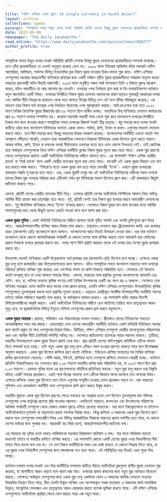 ```yaml
---

title: "দক্ষিণ এশিয়ায় একক মুদ্রা! (A single currency in South Asia!)"
layout: archive
collections: opeds
excerpt: "সাম্প্রতিক সময়ে উদ্ভূত ডলার সংকট পরিস্থিতি প্রতিটি দেশকে বিকল্প মুদ্রায় লেনদেনের প্রয়োজনীয়তা সম্পর্কে ভাবাচ্ছে। তবে এটির প্রয়োজনীয়তা যে এখনই অনুভূত হয়েছে এমন নয়।......"
date: 2023-09-09
newspaper: "The Daily Janakantha."
read_online: "https://www.dailyjanakantha.com/opinion/news/698277"
author_profile: true
---
```

সাম্প্রতিক সময়ে উদ্ভূত ডলার সংকট পরিস্থিতি প্রতিটি দেশকে বিকল্প মুদ্রায় লেনদেনের প্রয়োজনীয়তা সম্পর্কে ভাবাচ্ছে। তবে এটির প্রয়োজনীয়তা যে এখনই অনুভূত হয়েছে এমন নয়। ১৯৯৯ সালে ইউরোর আবির্ভাব ঘটার পরপরই লাটিন আমেরিকা, আসিয়ান, সার্কসহ বিভিন্ন ইকোনমিক ব্লক নিজস্ব মুদ্রায় যাওয়ার চিন্তা-ভাবনা শুরু করে। দক্ষিণ এশিয়ার দেশগুলোর মধ্যকার আন্তঃদেশীয় বাণিজ্যের প্রসারের জন্য একটি সর্বজন গৃহীত মুদ্রার প্রয়োজনীয়তা সর্বপ্রথম অনুভব করেন ভারতের প্রধানমন্ত্রী অটল বিহারি বাজপেয়ী। ২০০৪ সালে অনুষ্ঠিত পঞ্চম সার্ক সম্মেলনে তিনি এ বিষয়ে গুরুত্ব আরোপ করেন, যদিও পরবর্তীতে তা আর আলোর মুখ দেখেনি।
ডলারের ওপর নির্ভরতা হ্রাস করা বা ডি-ডলারাইজেশন বর্তমানে বহুল আলোচিত একটি বিষয়। ডলারের বিপরীতে নিজস্ব মুদ্রার ক্রমাগত দরপতনের কারণ ছাড়াও যুক্তরাষ্ট্র সরকারের ডলার এবং আর্থিক নীতি নিয়ন্ত্রণের ছায়াতল থেকে সরে আসতে বিশ্বের বিভিন্ন দেশ এই পথে হাঁটার পরিকল্পনা করেছে। এর মাধ্যমে তারা নিজস্ব অর্থ ব্যবস্থার ওপর নির্ভরতা বাড়ানোর ওপর গুরুত্বারোপ করছে। আইএমএফের তথ্য মতে ২০২২ সালে বৈশ্বিক বৈদেশিক মুদ্রার রিজার্ভের প্রায় ৫৯ শতাংশ ছিল মার্কিন ডলার। অন্যদিকে বিশ্ব বাণিজ্যের লেনদেন কার্যক্রমের প্রায় ৪০ শতাংশ ডলারে সম্পাদিত হয়।
করোনা মহামারি পরবর্তী সময় থেকে শুরু করে বাংলাদেশে ডলারের বিপরীতে টাকার মান কমে যাওয়ার কারণে সাম্প্রতিক সময়ে ডলারের রিজার্ভ সংকট তীব্র হয়েছে। স্বল্প সময়ের জন্য ডলার সংকট কাটিয়ে ওঠার জন্য বাংলাদেশ বিনিময়ের অন্যান্য একক যেমন- পাউন্ড, রুপি, ইয়েন বা রুবল- এগুলোর মাধ্যমে লেনদেন করতে পারে। তবে দীর্ঘ সময়ের জন্য বিকল্প মাধ্যমের চিন্তার অবকাশ রয়েছে। বাংলাদেশের অর্থনীতি এখনো অতটা শক্ত অবস্থানে পৌঁছাতে পারেনি, যেখানে তারা আন্তর্জাতিক লেনদেনে টাকাকে বিনিময়ের একক হিসেবে তুলে ধরতে পারবে। আবার পাউন্ড, রুপি, ইয়েন বা রুবলের অবস্থা দীর্ঘমেয়াদে ডলারের মতো হবে এমন কোনো নিশ্চয়তা নেই। তাই জোটবদ্ধ হয়ে সার্কভুক্ত দেশগুলোকে নিয়ে দক্ষিণ এশিয়ার অর্থনীতি ব্লকের নিজস্ব মুদ্রার সূচনা করা যেতে পারে। 
একক মুদ্রা গ্রহণের ক্ষেত্রে দেশগুলোকে প্রথমত একটি অর্থনৈতিক ইউনিয়নের অধীনে আসতে হবে। এর পাশাপাশি ‘দক্ষিণ এশিয়া কেন্দ্রীয় ব্যাংক’ বা ‘সার্ক ব্যাংক’ নামে একটি কেন্দ্রীয় ব্যাংকের সূচনা করা যেতে পারে। ব্যাংকটি এই একক মুদ্রার নিয়ন্ত্রণ এবং মান ধরে রাখতে কাজ করবে। ‘ইউরো’র মতো একক মুদ্রার নাম হতে পারে যেমনÑ ‘ইন্দো’। এখানে মুদ্রার ব্যবহারের বাস্তবায়ন পদ্ধতি দু’ধরনের হতে পারে। এক, একক মুদ্রাটি চালুর পর এই অর্থনৈতিক ইউনিয়নের অধীনস্থ সকল দেশকে তাদের নিজস্ব মুদ্রা ব্যবহার পরিহার করে এটিকেই সর্বত্র মূল বিনিময়ের মাধ্যম হিসেবে গ্রহণ করা। এটি বাস্তবায়নে কিছুটা জটিলতা থাকতে পারে।


কেননা, প্রতিটি দেশের কেন্দ্রীয় ব্যাংকের নীতি ভিন্ন। এক্ষেত্রে প্রতিটি দেশের অর্থনৈতিক বৈশিষ্ট্যকে আমলে নিয়ে অভিন্ন আর্থিক নীতি প্রণয়ন করা চ্যালেঞ্জিং হতে পারে। দুই, প্রতিটি দেশই তার নিজস্ব মুদ্রা ব্যবহার করবে অভ্যন্তরীণ লেনদেনের জন্য। শুধু দ্বিপাক্ষিক বাণিজ্যের ক্ষেত্রে ‘ইন্দো’ ব্যবহার করবে। সেক্ষেত্রে নিজস্ব মুদ্রার মান কমে যাওয়ার মতো আর্থিক সমস্যাগুলোর হাত থেকে কিছুটা হলেও রেহাই পাওয়া যাবে বলে আশা করা যায়। 

**একক মুদ্রার সুবিধা :** একই মনিটারি ইউনিয়নের অধীনে আসলে সার্কে গৃহীত সাফটা এবং সাপটা চুক্তিগুলো প্রাণ ফিরে পাবে। আন্তঃউপমহাদেশীয় বাণিজ্য আরও বিস্তার লাভ করবে। তাছাড়াও লেনদেন খরচ (ট্রানজেকশন কস্ট) এবং রূপান্তর হারও (কনভার্সন রেট) অনেকাংশে কমে আসবে। বাংলাদেশের বরাত দিয়েই উদাহরণ দেওয়া যাক। ধরা যাক বর্তমানে বাংলাদেশ থেকে কোনো আমদানিকারক পার্শ্ববর্তী যে কোনো দেশের সঙ্গে বাণিজ্য করতে গেলে আমদানি ব্যয় মেটানোর প্রথমে টাকাকে ডলারে রূপান্তর করতে হয়। অপর পাশে যিনি রপ্তানি করছেন তাকে এই ডলার তার দেশের মুদ্রায় রূপান্তর করতে হয়।

উভয়পক্ষ থেকেই বাণিজ্যের একটি উল্লেখযোগ্য অর্থ রূপান্তর হার (কনভার্সন রেট) হিসেবে চলে যাচ্ছে। এক্ষেত্রে একক মুদ্রা চালু হলে রূপান্তরিত খরচ উল্লেখযোগ্যহারে কমে আসবে। যদিও সাম্প্রতিক সময়ে বাংলাদেশ ভারতের সঙ্গে ডলারের পরিবর্তে রুপিতে বাণিজ্য শুরু করেছে এবং সেপ্টেম্বর নাগাদ তা রুপি-টাকাতে পরিবর্তিত হবে। সেক্ষেত্রে এই উদ্যোগ কতটা ফলপ্রসূ হবে তা দেখা আসলে সময়ের বিষয়। কেননা, ভারতের সঙ্গে রপ্তানির তুলনায় বাংলাদেশের আমদানি ঢের বেশি। 
ধান, চা, পাটসহ অন্যান্য কৃষিজ পণ্যের মোট বৈশ্বিক উৎপাদনের একটি বড় অংশ হয় এ অঞ্চলে। সেক্ষেত্রে তেল বাণিজ্যে মধ্যপ্রাচ্য যেমন কার্টেল করে দামের ওপর প্রভাব রাখছে, তেমনি দক্ষিণ এশিয়ার দেশগুলোরও উপরোল্লিখিত কৃষিজ পণ্যগুলোতে তুলনামূলক ভালো দামে রপ্তানির সুযোগ রয়েছে। এছাড়াও কেন্দ্রীভূত সামষ্টিক উপমহাদেশীয় অর্থনীতি আগের চাইতে অধিক পরিমাণে অগ্রগতি লাভ করবে, যা কর্মসৃজনে অবদান রাখবে। এর পাশাপাশি বর্ধিত বাজার বিদেশী বিনিয়োগকারীদের আকৃষ্ট করবে। একই অর্থনৈতিক ইউনিয়নের অধীনে এলে জাতিগত বৈরিতা কমে ভ্রাতৃত্ববোধ আরও সুদৃঢ় হবে, যা ভূরাজনৈতিক বিভিন্ন ইস্যুতে পশ্চিমা দেশগুলোর প্রভাব হ্রাস করবে বহুলাংশে। 

**একক মুদ্রায় অন্তরায় :** প্রথমত, পাকিস্তান এবং মিয়ানমারের চলমান সংঘাত। শ্রীলঙ্কাও তাদের ইতিহাসের সবচেয়ে অনাকাক্সিক্ষত সময় পার করছে। এমতাবস্থায় এসব দেশের অভ্যন্তরীণ অর্থনীতি বর্তমানে একই মনিটারি ইউনিয়নে আসার জন্য কতটা প্রস্তুত তা অন্য দেশগুলোর চিন্তার বিষয়। দ্বিতীয়ত, দক্ষিণ এশিয়ার দেশগুলো কেন্দ্রীয় ব্যাংকগুলোর পরিচালনার ধরন এবং আর্থিক নীতি (মনিটারি পলিসি) অভিন্ন নয়। সেক্ষেত্রে কাঠামোগত চ্যালেঞ্জে পড়ার সম্ভাবনা থাকবে। তৃতীয়ত, ভারতীয় উপমহাদেশে নকল মুদ্রার বিচরণ প্রায়ই দেখা যায়। প্রায় প্রতিটি দেশের আইনশৃঙ্খলা বাহিনীকে এটিকে সামাল দিতে গলদঘর্ম হতে হচ্ছে। তাই নতুন একক মুদ্রা চালু হলে এটিরও নকল হওয়ার প্রবণতা থাকতে পারে বলে বিশেষজ্ঞরা অনুমান করছেন।
একক মুদ্রা হিসেবে রুপিকে গ্রহণ কতটা যৌক্তিক : ইউক্রেন-রাশিয়া সংঘাতের পর বৈশ্বিক বাণিজ্যে রুপির গ্রহণযোগ্যতা বেড়েছে। সৌদি আরব, ইউএই, রাশিয়ার মতো দেশগুলো রুপিতে লেনদেনে আগ্রহী হচ্ছে। বর্তমানে প্রতিদিন বিশ্ববাণিজ্যের গড় লেনদেনে প্রায় ১.০৬ শতাংশ ভারতীয় রুপির দ্বারা পরিচালিত হয়, যা ২০০৭ সালে ছিল প্রায় ০.০৭ শতাংশ। একমাত্র সুবিধা হলো এর গ্রহণযোগ্যতা বহির্বিশ্বে প্রতিনিয়ত বাড়ছে। নতুন মুদ্রা চালু করলে তার বিস্তৃতি ঘটাতে একটি সময়ের প্রয়োজন। একই সঙ্গে বিশ্বের অন্যান্য দেশ এটিকে কিভাবে স্বাগত জানাবে তাও ভাবনার বিষয়। এক্ষেত্রে রুপিকে একক মুদ্রা হিসেবে মেনে নিলে এগুলোর সম্মুখীন হওয়ার তেমন প্রয়োজন পড়বে না। বরং ভারতের সুবিশাল এবং ক্রমবর্ধমান অর্থনীতি অন্য দেশগুলোকে রুপি গ্রহণ করতে উদ্বুদ্ধ করবে।

ভারতীয় মুদ্রাকে একক মুদ্রা হিসেবে গ্রহণের ক্ষেত্রে সবচেয়ে বড় অন্তরায় হলো দেশ হিসেবে তুলনামূলক কম শক্তিধর দেশগুলোর ওপর কর্তৃত্বের প্রবণতা বৃদ্ধি পাওয়ার সম্ভাবনা। এমনিতেই আয়তন, জনসংখ্যা এবং উৎপাদনের পরিমাণের আধিক্য পার্শ্ববর্তী দেশগুলো থেকে যোজন যোজন দূরত্বে এগিয়ে রেখেছে ভারতকে। যার ফলে ইচ্ছাকৃতভাবে না চাইলেও অর্থনৈতিকভাবে দৃশ্যমান বা অদৃশ্যমান প্রভাব সবসময় বিরাজ করে। কিন্তু রুপিকে এ অঞ্চলের একক মুদ্রা হিসেবে গ্রহণ করলে অন্য দেশগুলোর অভ্যন্তরীণ বিষয় এবং বিভিন্ন আন্তর্জাতিক সিদ্ধান্তে ভারতের প্রভাব লক্ষণীয় হতে পারে, যা কোনো দেশের মর্যাদার জন্য সুখকর নয়। আরেকটি বড় বিষয় হলো, আন্তঃউপমহাদেশীয় জাতিগত দ্বন্দ্ব।

এর সবচেয়ে বড় দৃষ্টান্ত হলো ভারত-পাকিস্তানের মধ্যকার বিরাজমান অবিশ্বাস ও দ্বন্দ্ব। যার ফলে পাকিস্তান হয়তো কখনোই চাইবে না ভারতীয় রুপিতে বাণিজ্য করতে। এর পাশাপাশি কোনো একটি দেশের মুদ্রার ওপর নিভরশীলতা দীর্ঘ সময়ে গিয়ে ভালো ফল দেয় না। সে দেশ নিজস্ব অর্থনীতিকে সবল এবং চাঙ্গা রাখতে যে কোনো সিদ্ধান্ত নিতে পারে, যা এর মুদ্রার ওপর নির্ভরশীল দেশগুলোর জন্য মঙ্গলজনক নাও হতে পারে। এই পরিস্থিতির মধ্য দিয়েই এখন পুরো বিশ্ব যাচ্ছে।  

বর্তমানে চলমান ডলার সংকট এবং বিশ্ব অর্থনীতির মন্দাভাব কাটিয়ে উঠতে অর্থনৈতিক ব্লকগুলো স্থানীয় মুদ্রায় লেনদেন শুরু করেছে, যা আগামীতে আরও বাড়বে বলে ধারণা করা যায়। ডলারের প্রভাব কমানোর জন্য নতুন মুদ্রা আনারও বিবেচনা করছে। সেক্ষেত্রে সার্কভুক্ত দেশগুলোর জন্য একক মুদ্রা চালু একদিকে যেমন এ অঞ্চলের আর্থিক লেনদেন সংক্রান্ত বিষয়াদির নিয়ন্ত্রণ নিতে পারে, ঠিক তেমনি উন্মুক্ত বাণিজ্য এবং অপেক্ষাকৃত সহজ যাতায়াত এ অঞ্চলের আর্থ-সামাজিক উন্নয়ন, সাংস্কৃতিক মেলবন্ধন এবং ভ্রাতৃত্ববোধ আরও জোরদার করতে ব্যাপক ভূমিকা রাখতে পারে। এটি দক্ষিণ এশিয়ার দেশগুলোতে অর্থনৈতিক প্রবৃদ্ধির ক্ষেত্রে যোগ করতে পারে এক নতুন মাত্রা।
